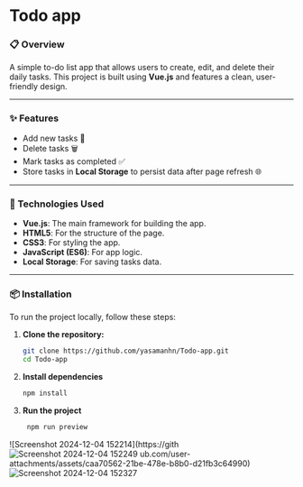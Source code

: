 # **Todo app**

### **📋 Overview**
A simple to-do list app that allows users to create, edit, and delete their daily tasks. This project is built using **Vue.js** and features a clean, user-friendly design.

---

### **✨ Features**
- Add new tasks 📝
- Delete tasks 🗑️
- Mark tasks as completed ✅
- Store tasks in **Local Storage** to persist data after page refresh 🌐

---

### **🚀 Technologies Used**
- **Vue.js**: The main framework for building the app.
- **HTML5**: For the structure of the page.
- **CSS3**: For styling the app.
- **JavaScript (ES6)**: For app logic.
- **Local Storage**: For saving tasks data.

---

### **📦 Installation**
To run the project locally, follow these steps:

1. **Clone the repository:**

   ```bash
   git clone https://github.com/yasamanhn/Todo-app.git
   cd Todo-app
2. **Install dependencies**
   ```bash
   npm install
3. **Run the project**
   ```bash
    npm run preview
  ![Screenshot 2024-12-04 152214](https://gith![Screenshot 2024-12-04 152249](https://github.com/user-attachments/assets/b1cba258-d636-4d3c-a3d1-8c4452b1e416)
ub.com/user-attachments/assets/caa70562-21be-478e-b8b0-d21fb3c64990)
![Screenshot 2024-12-04 152327](https://github.com/user-attachments/assets/e0af937e-8447-414f-84b6-0f99d4267870)
